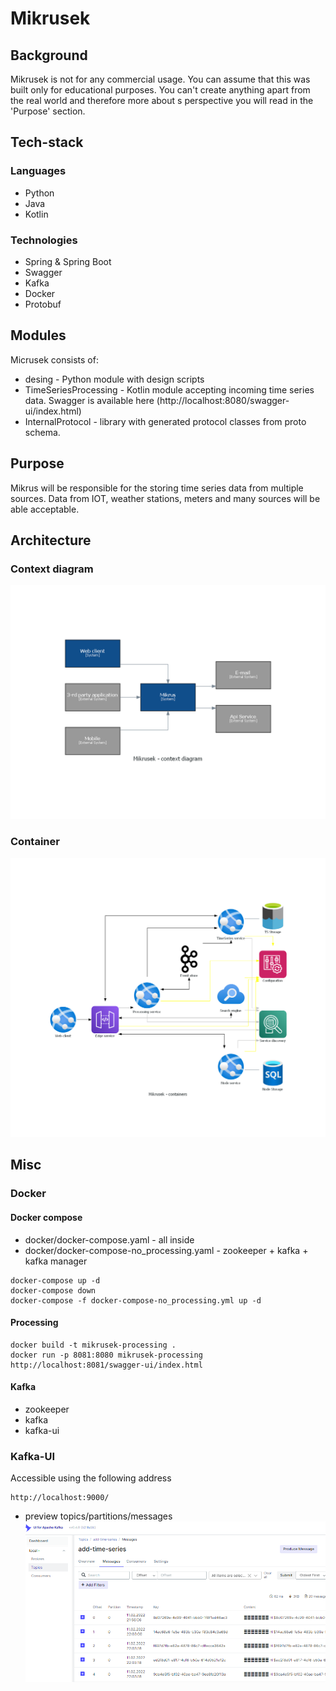 # Mikrusek

## Background

Mikrusek is not for any commercial usage.
You can assume that this was built only for educational purposes.
You can't create anything apart from the real world and therefore more about s perspective you will read in the 'Purpose' section.

## Tech-stack

### Languages 

- Python
- Java
- Kotlin

### Technologies

- Spring & Spring Boot
- Swagger
- Kafka
- Docker
- Protobuf

## Modules 

Micrusek consists of: 

- desing - Python module with design scripts
- TimeSeriesProcessing - Kotlin module accepting incoming time series data. Swagger is available here (http://localhost:8080/swagger-ui/index.html)
- InternalProtocol - library with generated protocol classes from proto schema.

## Purpose

Mikrus will be responsible for the storing time series data from multiple sources. Data from IOT, weather stations, meters and many sources will be able acceptable.   

## Architecture

### Context diagram

![Main Context!](design/assets/context.png "Context")

### Container

![Container!](design/assets/container.png "Container")

## Misc

### Docker

#### Docker compose

- docker/docker-compose.yaml - all inside 
- docker/docker-compose-no_processing.yaml - zookeeper + kafka + kafka manager

```
docker-compose up -d
docker-compose down 
docker-compose -f docker-compose-no_processing.yml up -d
```

#### Processing

```
docker build -t mikrusek-processing .
docker run -p 8081:8080 mikrusek-processing
http://localhost:8081/swagger-ui/index.html
```

#### Kafka

- zookeeper
- kafka
- kafka-ui

###  Kafka-UI

Accessible using the following address

```
http://localhost:9000/
```

- preview topics/partitions/messages
![img_3.png](img_3.png)
